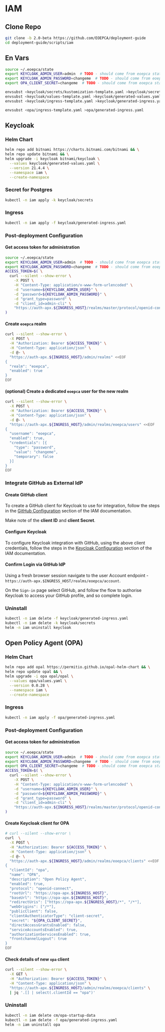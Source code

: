 # IAM

## Clone Repo

```bash
git clone -b 2.0-beta https://github.com/EOEPCA/deployment-guide
cd deployment-guide/scripts/iam
```

## En Vars

```bash
source ~/.eoepca/state
export KEYCLOAK_ADMIN_USER=admin  # TODO - should come from eoepca state
export KEYCLOAK_ADMIN_PASSWORD=changeme  # TODO - should come from eoepca state
export OPA_CLIENT_SECRET=changeme  # TODO - should come from eoepca state

envsubst <keycloak/secrets/kustomization-template.yaml >keycloak/secrets/kustomization.yaml
envsubst <keycloak/values-template.yaml >keycloak/generated-values.yaml
envsubst <keycloak/ingress-template.yaml >keycloak/generated-ingress.yaml

envsubst <opa/ingress-template.yaml >opa/generated-ingress.yaml
```

## Keycloak

### Helm Chart

```bash
helm repo add bitnami https://charts.bitnami.com/bitnami && \
helm repo update bitnami && \
helm upgrade -i keycloak bitnami/keycloak \
  --values keycloak/generated-values.yaml \
  --version 21.4.4 \
  --namespace iam \
  --create-namespace
```

### Secret for Postgres

```bash
kubectl -n iam apply -k keycloak/secrets
```

### Ingress

```bash
kubectl -n iam apply -f keycloak/generated-ingress.yaml
```

### Post-deployment Configuration

#### Get access token for administration

```bash
source ~/.eoepca/state
export KEYCLOAK_ADMIN_USER=admin  # TODO - should come from eoepca state
export KEYCLOAK_ADMIN_PASSWORD=changeme  # TODO - should come from eoepca state
ACCESS_TOKEN=$( \
  curl --silent --show-error \
    -X POST \
    -H "Content-Type: application/x-www-form-urlencoded" \
    -d "username=${KEYCLOAK_ADMIN_USER}" \
    -d "password=${KEYCLOAK_ADMIN_PASSWORD}" \
    -d "grant_type=password" \
    -d "client_id=admin-cli" \
    "https://auth-apx.${INGRESS_HOST}/realms/master/protocol/openid-connect/token" | jq -r '.access_token' \
)
```

#### Create `eoepca` realm

```bash
curl --silent --show-error \
  -X POST \
  -H "Authorization: Bearer ${ACCESS_TOKEN}" \
  -H "Content-Type: application/json" \
  -d @- \
  "https://auth-apx.${INGRESS_HOST}/admin/realms" <<EOF
{
  "realm": "eoepca",
  "enabled": true
}
EOF
```

#### (optional) Create a dedicated `eoepca` user for the new realm

```bash
curl --silent --show-error \
  -X POST \
  -H "Authorization: Bearer ${ACCESS_TOKEN}" \
  -H "Content-Type: application/json" \
  -d @- \
  "https://auth-apx.${INGRESS_HOST}/admin/realms/eoepca/users" <<EOF
{
  "username": "eoepca",
  "enabled": true,
  "credentials": [{
    "type": "password",
    "value": "changeme",
    "temporary": false
  }]
}
EOF
```

### Integrate GitHub as External IdP

#### Create GitHub client

To create a GitHub client for Keycloak to use for integration, follow the steps in the [GitHub Configuration](https://eoepca.readthedocs.io/projects/iam/en/latest/admin/configuration/github-idp/github-setup-idp/#github-configuration) section of the IAM documentation.

Make note of the **client ID** and **client Secret**.

#### Configure Keycloak

To configure Keycloak integration with GitHub, using the above client credentials, follow the steps in the [Keycloak Configuration](https://eoepca.readthedocs.io/projects/iam/en/latest/admin/configuration/github-idp/github-setup-idp/#keycloak-configuration) section of the IAM documentation.

#### Confirm Login via GitHub IdP

Using a fresh browser session navigate to the user Account endpoint - `https://auth-apx.$INGRESS_HOST/realms/eoepca/account`.

On the `Sign-in` page select GitHub, and follow the flow to authorise Keycloak to access your GitHub profile, and so complete login.

### Uninstall

```bash
kubectl -n iam delete -f keycloak/generated-ingress.yaml
kubectl -n iam delete -k keycloak/secrets
helm -n iam uninstall keycloak
```

## Open Policy Agent (OPA)

### Helm Chart

```bash
helm repo add opal https://permitio.github.io/opal-helm-chart && \
helm repo update opal && \
helm upgrade -i opa opal/opal \
  --values opa/values.yaml \
  --version 0.0.28 \
  --namespace iam \
  --create-namespace
```

### Ingress

```bash
kubectl -n iam apply -f opa/generated-ingress.yaml
```

### Post-deployment Configuration

#### Get access token for administration

```bash
source ~/.eoepca/state
export KEYCLOAK_ADMIN_USER=admin  # TODO - should come from eoepca state
export KEYCLOAK_ADMIN_PASSWORD=changeme  # TODO - should come from eoepca state
export OPA_CLIENT_SECRET=changeme  # TODO - should come from eoepca state
ACCESS_TOKEN=$( \
  curl --silent --show-error \
    -X POST \
    -H "Content-Type: application/x-www-form-urlencoded" \
    -d "username=${KEYCLOAK_ADMIN_USER}" \
    -d "password=${KEYCLOAK_ADMIN_PASSWORD}" \
    -d "grant_type=password" \
    -d "client_id=admin-cli" \
    "https://auth-apx.${INGRESS_HOST}/realms/master/protocol/openid-connect/token" | jq -r '.access_token' \
)
```

#### Create Keycloak client for OPA

```bash
# curl --silent --show-error \
curl  \
  -X POST \
  -H "Authorization: Bearer ${ACCESS_TOKEN}" \
  -H "Content-Type: application/json" \
  -d @- \
  "https://auth-apx.${INGRESS_HOST}/admin/realms/eoepca/clients" <<EOF
{
  "clientId": "opa",
  "name": "OPA",
  "description": "Open Policy Agent",
  "enabled": true,
  "protocol": "openid-connect",
  "rootUrl": "https://opa-apx.${INGRESS_HOST}",
  "baseUrl": "https://opa-apx.${INGRESS_HOST}",
  "redirectUris": ["https://opa-apx.${INGRESS_HOST}/*", "/*"],
  "webOrigins": ["/*"],
  "publicClient": false,
  "clientAuthenticatorType": "client-secret",
  "secret": "${OPA_CLIENT_SECRET}",
  "directAccessGrantsEnabled": false,
  "serviceAccountsEnabled": true,
  "authorizationServicesEnabled": true,
  "frontchannelLogout": true
}
EOF
```

#### Check details of new `opa` client

```bash
curl --silent --show-error \
  -X GET \
  -H "Authorization: Bearer ${ACCESS_TOKEN}" \
  -H "Content-Type: application/json" \
  "https://auth-apx.${INGRESS_HOST}/admin/realms/eoepca/clients" \
  | jq '.[] | select(.clientId == "opa")'
```

### Uninstall

```bash
kubectl -n iam delete cm/opa-startup-data
kubectl -n iam delete -f opa/generated-ingress.yaml
helm -n iam uninstall opa
```
